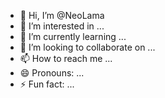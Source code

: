 
- 👋 Hi, I’m @NeoLama
- 👀 I’m interested in ...
- 🌱 I’m currently learning ...
- 💞️ I’m looking to collaborate on ...
- 📫 How to reach me ...
- 😄 Pronouns: ...
- ⚡ Fun fact: ...

<!---
NeoLama/NeoLama is a ✨ special ✨ repository because its `README.md` (this file) appears on your GitHub profile.
You can click the Preview link to take a look at your changes.
--->
